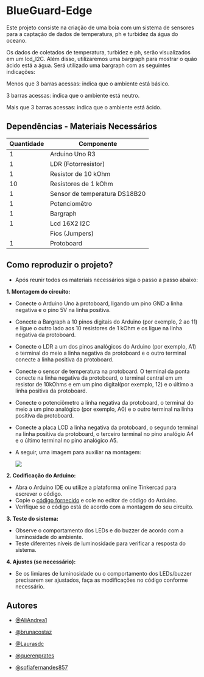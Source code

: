 # BlueGuard-Edge

Este projeto consiste na criação de uma boia com um sistema de sensores para a captação de dados de temperatura, ph e turbidez da água do oceano.

Os dados de coletados de temperatura, turbidez e ph, serão visualizados em um lcd_I2C. Além disso, utilizaremos uma bargraph para mostrar o quão ácido está a água. Será utilizado uma  bargraph com as seguintes indicações:

Menos que 3 barras acessas: indica que o ambiente está básico.

3 barras acessas: indica que o ambiente está neutro.

Mais que 3 barras acessas: indica que o ambiente está ácido.

## Dependências - Materiais Necessários

| Quantidade        | Componente                                                       |
| ----------------- | ---------------------------------------------------------------- |
| 1                 | Arduino Uno R3                                                   |
| 1                 | LDR (Fotorresistor)                                              |
| 1                 | Resistor de 10 kOhm                                              |
| 10                | Resistores de 1 kOhm                                             |
| 1                 | Sensor de temperatura DS18B20                                    |
| 1                 | Potenciomêtro                                                    |
| 1                 | Bargraph                                                         |
| 1                 | Lcd 16X2 I2C                                                     |
|                   | Fios (Jumpers)                                                   |
| 1                 | Protoboard                                                       |

## Como reproduzir o projeto?

- Após reunir todos os materiais necessários siga o passo a passo abaixo:

**1. Montagem do circuito:**

- Conecte o Arduino Uno à protoboard, ligando um pino GND a linha negativa e o pino 5V na linha positiva.
- Conecte a Bargraph a 10 pinos digitais do Arduino (por exemplo, 2 ao 11) e ligue o outro lado aos 10 resistores de 1 kOhm e os ligue na linha negativa da protoboard. 
- Conecte o LDR a um dos pinos analógicos do Arduino (por exemplo, A1) o terminal do meio a linha negativa da protoboard e o outro terminal conecte a linha positiva da protoboard.
- Conecte o sensor de temperatura na protoboard. O terminal da ponta conecte na linha negativa da protoboard, o terminal central em um resistor de 10kOhms e em um pino digital(por exemplo, 12) e o último a linha positiva da protoboard.
- Conecte o potenciômetro a linha negativa da protoboard, o terminal do meio a um pino analógico (por exemplo, A0) e o outro terminal na linha positiva da protoboard.
- Conecte a placa LCD a linha negativa da protoboard, o segundo terminal na linha positiva da protoboard, o terceiro terminal no pino analógio A4 e o último terminal no pino analógico A5.
- A seguir, uma imagem para auxiliar na montagem:

    <img src="CheckPoint.JPG"/>

**2. Codificação do Arduino:**

- Abra o Arduino IDE ou utilize a plataforma online Tinkercad para escrever o código.
- Copie o [código fornecido](Codigo.cpp) e cole no editor de código do Arduino.
- Verifique se o código está de acordo com a montagem do seu circuito.

**3. Teste do sistema:**

- Observe o comportamento dos LEDs e do buzzer de acordo com a luminosidade do ambiente.
- Teste diferentes níveis de luminosidade para verificar a resposta do sistema.

**4. Ajustes (se necessário):**

- Se os limiares de luminosidade ou o comportamento dos LEDs/buzzer precisarem ser ajustados, faça as modificações no código conforme necessário.

## Autores

- [@AliAndrea1](https://github.com/AliAndrea1)

- [@brunacostaz](https://github.com/brunacostaz)

- [@Laurasdc](https://github.com/Laurasdc)

- [@querenprates](https://github.com/querenprates)

- [@sofiafernandes857](https://github.com/sofiafernandes857)
